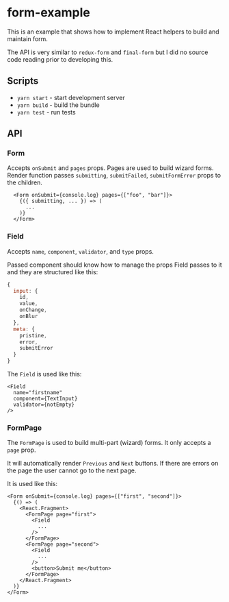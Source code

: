 # form-example

This is an example that shows how to implement React helpers to build and maintain form.

The API is very similar to `redux-form` and `final-form` but I did no source code reading prior to developing this.

## Scripts
- `yarn start` - start development server
- `yarn build` - build the bundle
- `yarn test` - run tests

## API
### Form
Accepts `onSubmit` and `pages` props. Pages are used to build wizard forms. Render function passes `submitting`, `submitFailed`, `submitFormError` props to the children.
```
  <Form onSubmit={console.log} pages={["foo", "bar"]}>
    {({ submitting, ... }) => (
      ...
    )}
  </Form>
```

### Field
Accepts `name`, `component`, `validator`, and `type` props.

Passed component should know how to manage the props Field passes to it and they are structured like this:
``` js
{
  input: {
    id,
    value,
    onChange,
    onBlur
  },
  meta: {
    pristine,
    error,
    submitError
  }
}
```

The `Field` is used like this:

```
<Field
  name="firstname"
  component={TextInput}
  validator={notEmpty}
/>
```

### FormPage
The `FormPage` is used to build multi-part (wizard) forms. It only accepts a `page` prop.

It will automatically render `Previous` and `Next` buttons. If there are errors on the page the user cannot go to the next page.

It is used like this:
```
<Form onSubmit={console.log} pages={["first", "second"]}>
  {() => (
    <React.Fragment>
      <FormPage page="first">
        <Field
          ...
        />
      </FormPage>
      <FormPage page="second">
        <Field
          ...
        />
        <button>Submit me</button>
      </FormPage>
    </React.Fragment>
  )}
</Form>

```